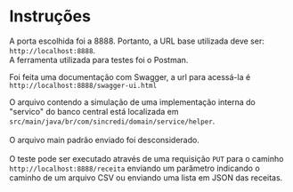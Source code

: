 # Instruções
A porta escolhida foi a 8888. Portanto, a URL base utilizada deve ser: `http://localhost:8888`.<br>
A ferramenta utilizada para testes foi o Postman.

Foi feita uma documentação com Swagger, a url para acessá-la é `http://localhost:8888/swagger-ui.html`

O arquivo contendo a simulação de uma implementação interna do "servico" do banco central está localizada em `src/main/java/br/com/sincredi/domain/service/helper`.<br><br>
O arquivo main padrão enviado foi desconsiderado.<br><br>
O teste pode ser executado através de uma requisição `PUT` para o caminho `http://localhost:8888/receita` enviando um parâmetro indicando o caminho de um arquivo CSV ou enviando uma lista em JSON das receitas.

